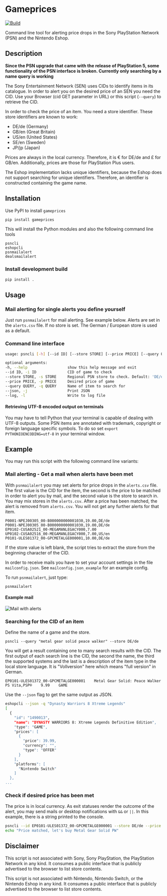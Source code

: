# Gameprices

[![Build](https://github.com/snipem/psnprices/actions/workflows/build.yaml/badge.svg)](https://github.com/snipem/psnprices/actions/workflows/build.yaml)

Command line tool for alerting price drops in the Sony PlayStation Network (PSN) and the Nintendo Eshop.

## Description

**Since the PSN upgrade that came with the release of PlayStation 5, some functionality of the PSN interface is broken. Currently only searching by a name query is working**

The Sony Entertainment Network (SEN) uses CIDs to identify items in its catalogue. In order to alert you on the desired price of an SEN you need the CID. Use your Browser (cid GET parameter in URL) or this script (`--query`) to retrieve the CID.

In order to check the price of an item. You need a store identifier. These store identifiers are known to work:

* DE/de (Germany)
* GB/en (Great Britain)
* US/en (United States)
* SE/en (Sweden)
* JP/jp (Japan)

Prices are always in the local currency. Therefore, it is € for DE/de and £ for GB/en. Additionally, prices are those for PlayStation Plus users.

The Eshop implementation lacks unique identifiers, because the Eshop does not support searching for unique identifiers. Therefore, an identifier is constructed containing the game name.

## Installation

Use PyPI to install `gameprices`

```bash
pip install gameprices
```

This will install the Python modules and also the following command line tools

```
psncli
eshopcli
psnmailalert
dealsmailalert
```

### Install development build

```bash
pip install .
```

## Usage

### Mail alerting for single alerts you define yourself

Just run `psnmailalert` for mail alerting. See example below. Alerts are set in the `alerts.csv` file. If no store is set. The German / European store is used as a default.

### Command line interface

```bash
usage: psncli [-h] [--id ID] [--store STORE] [--price PRICE] [--query QUERY] [--json] [--log]

optional arguments:
-h, --help                  show this help message and exit
--id ID, -i ID              CID of game to check
--store STORE, -s STORE     Regional PSN store to check. Default: 'DE/de'
--price PRICE, -p PRICE     Desired price of game
--query QUERY, -q QUERY     Name of item to search for
--json, -j                  Print JSON
--log, -l                   Write to log file
```

#### Retrieving UTF-8 encoded output on terminals

You may have to tell Python that your terminal is capable of dealing with UTF-8 outputs. Some PSN items are annotated with trademark, copyright or foreign language specific symbols. To do so set `export PYTHONIOENCODING=utf-8` in your terminal window.

## Example

You may run this script with the following command line variants:

### Mail alerting - Get a mail when alerts have been met

With `psnmailalert` you may set alerts for price drops in the `alerts.csv` file. The first value is the CID for the item, the second is the price to be matched in order to alert you by mail, and the second value is the store to search in. You may mix stores in the `alerts.csv`. After a price has been matched, the alert is removed from `alerts.csv`. You will not get any further alerts for that item.

```csv
P0001-NPEJ00305_00-B000000000001030,19.00,DE/de
P0001-NPEJ00305_00-B000000000001030,19.00,DE/de
EP0102-CUSA02521_00-MEGAMANLEGACY000,7.00
UP0102-CUSA02516_00-MEGAMANLEGACY000,7.00,US/en
P0101-ULES01372_00-GPCMETALGE000001,10.00,DE/de
```

If the store value is left blank, the script tries to extract the store from the beginning character of the CID.

 In order to receive mails you have to set your account settings in the file `mailconfig.json`. See `mailconfig.json_example` for an example config.

 To run `psnmailalert`, just type:

    psnmailalert

#### Example mail

![Mail with alerts](https://raw.githubusercontent.com/snipem/psnprices/master/res/mail.png "Mail with alerts")

### Searching for the CID of an item

Define the name of a game and the store.

    psncli --query "metal gear solid peace walker" --store DE/de

You will get a result containing one to many search results with the CID. The first output of each search line is the CID, the second the name, the third the supported systems and the last is a description of the item type in the local store language. It is "Vollversion" here which means "full version" in German.

    EP0101-ULES01372_00-GPCMETALGE000001    Metal Gear Solid: Peace Walker  PS Vita,PSP®    9.99    GAME

Use the `--json` flag to get the same output as JSON.

```bash
eshopcli --json -q "Dynasty Warriors 8 Xtreme Legends"
[
  {
    "id": "1490013",
    "name": "DYNASTY WARRIORS 8: Xtreme Legends Definitive Edition",
    "type": "GAME",
    "prices": [
      {
        "price": 39.99,
        "currency": "",
        "type": "OFFER"
      }
    ],
    "platforms": [
      "Nintendo Switch"
    ]
  },
...
```

### Check if desired price has been met

The price is in local currency. As exit statuses render the outcome of the alert, you may send mails or desktop notifications with `&&` or `||`. In this example, there is a string printed to the console.

```bash
psncli --id EP0101-ULES01372_00-GPCMETALGE000001 --store DE/de --price 15.00 &&
echo "Price matched, let's buy Metal Gear Solid PW"
```

## Disclaimer

This script is not associated with Sony, Sony PlayStation, the PlayStation Network in any kind. It consumes a public interface that is publicly advertised to the browser to list store contents.

This script is not associated with Nintendo, Nintendo Switch, or the Nintendo Eshop in any kind. It consumes a public interface that is publicly advertised to the browser to list store contents.
